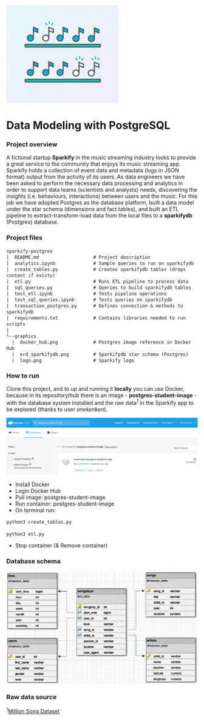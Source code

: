![Logo](https://github.com/abreufreire/sparkify-postgres/blob/master/graphics/logo.png)

# Data Modeling with PostgreSQL
### Project overview
A fictional startup **Sparkify** in the music streaming industry looks to provide a great service to the community that 
enjoys its music streaming app. Sparkify holds a collection of event data and metadata (logs in JSON format) output 
from the activity of its users. As data engineers we have been asked to perform the necessary data processing and 
analytics in order to support data teams (scientists and analysts) needs, discovering the insights (i.e. behaviours, 
interactions) between users and the music.
For this job we have adopted Postgres as the database platform, built a data model under the star schema (dimensions and 
fact tables), and built an ETL pipeline to extract-transform-load data from the local files to a **sparkifydb** (Postgres) 
database.


### Project files
```
sparkify-postgres
|  README.md                    # Project description
|  analytics.ipynb              # Sample queries to run on sparkifydb
|  create_tables.py             # Creates sparkifydb tables (drops content if exists)
|  etl.py                       # Runs ETL pipeline to process data
|  sql_queries.py               # Queries to build sparkifydb tables
|  test_etl.ipynb               # Tests pipeline operations
|  test_sql_queries.ipynb       # Tests queries on sparkifydb
|  transaction_postgres.py      # Defines connection & methods to sparkifydb
|  requirements.txt             # Contains libraries needed to run scripts
|
└--graphics
  |  docker_hub.png             # Postgres image reference in Docker Hub
  |  erd_sparkifydb.png         # Sparkifydb star schema (Postgres)
  |  logo.png                   # Sparkify logo
```


### How to run
Clone this project, and to up and running it **locally** you can use Docker, because in its repository/hub there is an image - 
**postgres-student-image** - with the database system installed and the raw data<sup>1</sup> in the Sparkify app 
to be explored (thanks to user *onekenken*).

![Dockerhub](https://github.com/abreufreire/sparkify-postgres/blob/master/graphics/docker_hub.png)


- Install Docker 
- Login Docker Hub 
- Pull image: postgres-student-image
- Run container: postgres-student-image
- On terminal run:
```
python3 create_tables.py

python3 etl.py
```
- Stop container (& Remove container)


### Database schema
![Schema](https://github.com/abreufreire/sparkify-postgres/blob/master/graphics/erd_sparkifydb.png)


### Raw data source
<sup>1</sup>[Million Song Dataset](http://millionsongdataset.com/)